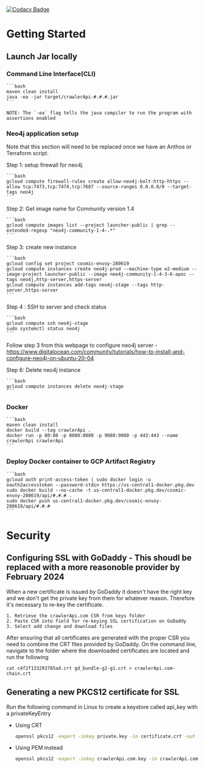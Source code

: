 [![Codacy Badge](https://app.codacy.com/project/badge/Grade/e2376d355755402aaa5bf7c533750851)](https://www.codacy.com?utm_source=github.com&amp;utm_medium=referral&amp;utm_content=deepthought42/CrawlerApi&amp;utm_campaign=Badge_Grade)

# Getting Started

## Launch Jar locally


### Command Line Interface(CLI)

	```bash
	maven clean install
	java -ea -jar target/crawlerApi-#.#.#.jar
	```

	NOTE: The `-ea` flag tells the java compiler to run the program with assertions enabled

### Neo4j application setup

Note that this section will need to be replaced once we have an Anthos or Terraform script. 

Step 1: setup firewall for neo4j

	```bash
	gcloud compute firewall-rules create allow-neo4j-bolt-http-https --allow tcp:7473,tcp:7474,tcp:7687 --source-ranges 0.0.0.0/0 --target-tags neo4j
	```

Step 2: Get image name for Community version 1.4

	```bash
	gcloud compute images list --project launcher-public | grep --extended-regexp "neo4j-community-1-4-.*"
	```

Step 3: create new instance

	```bash
	gcloud config set project cosmic-envoy-280619
	gcloud compute instances create neo4j-prod --machine-type e2-medium --image-project launcher-public --image neo4j-community-1-4-3-6-apoc --tags neo4j,http-server,https-server
	gcloud compute instances add-tags neo4j-stage --tags http-server,https-server
	```

Step 4 : SSH to server and check status

	```bash
	gcloud compute ssh neo4j-stage
	sudo systemctl status neo4j
	```

Follow step 3 from this webpage to configure neo4j server - https://www.digitalocean.com/community/tutorials/how-to-install-and-configure-neo4j-on-ubuntu-20-04

Step 6: Delete neo4j instance

	```bash
	gcloud compute instances delete neo4j-stage
	```

### Docker

	```bash
	maven clean install
	docker build --tag crawlerApi .
	docker run -p 80:80 -p 8080:8080 -p 9080:9080 -p 443:443 --name crawlerApi crawlerApi
	```


### Deploy Docker container to GCP Artifact Registry

	```bash
	gcloud auth print-access-token | sudo docker login -u oauth2accesstoken --password-stdin https://us-central1-docker.pkg.dev
	sudo docker build --no-cache -t us-central1-docker.pkg.dev/cosmic-envoy-280619/api/#.#.# .
	sudo docker push us-central1-docker.pkg.dev/cosmic-envoy-280619/api/#.#.#
	```

# Security

## Configuring SSL with GoDaddy - This shoudl be replaced with a more reasonoble provider by February 2024

When a new certificate is issued by GoDaddy it doesn't have the right key and we don't get the private key from them for whatever reason. Therefore it's necessary to re-key the certificate. 

	1. Retrieve the crawlerApi.com CSR from keys folder
	2. Paste CSR into field for re-keying SSL certification on GoDaddy
	3. Select add change and download files

After ensuring that all certificates are generated with the proper CSR you need to combine the CRT files provided by GoDaddy. On the command line, navigate to the folder where the downloaded certificates are located and run the following

	cat c4f2f133293785ad.crt gd_bundle-g2-g1.crt > crawlerApi.com-chain.crt
	

## Generating a new PKCS12 certificate for SSL

Run the following command in Linux to create a keystore called api_key with a privateKeyEntry


* Using CRT

	```bash
	openssl pkcs12 -export -inkey private.key -in certificate.crt -out api_key.p12
	```

* Using PEM instead

	```bash
	openssl pkcs12 -export -inkey crawlerApi.com.key -in crawlerApi.com-2022-chain.pem -out api_key.p12
	```